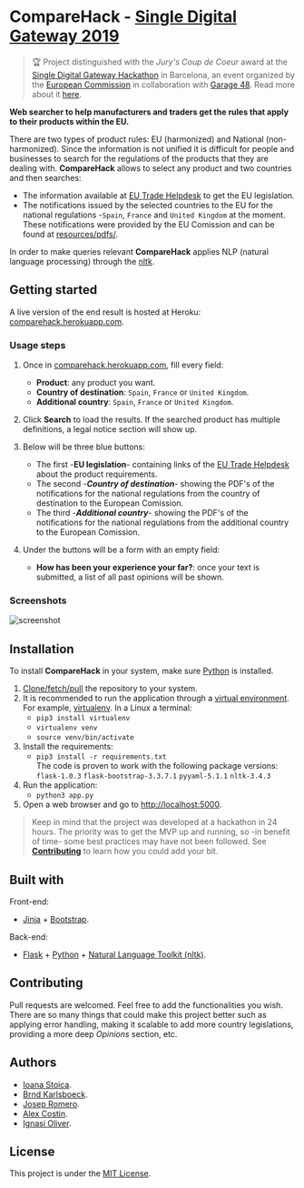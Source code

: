 # CompareHack - [Single Digital Gateway 2019](http://hackforgood.net)
>:trophy: Project distinguished with the *Jury's Coup de Coeur* award at the [Single Digital Gateway Hackathon](https://hackforgood.net/premios-hackforgood-globales-2017/) in Barcelona, an event organized by the [European Commission](https://ec.europa.eu/growth/content/single-digital-gateway-hackathon-barcelona-edition_en) in collaboration with [Garage 48](https://garage48.org/events/single-digital-gateway-or-database). Read more about it [here](https://ec.europa.eu/docsroom/documents/35541/attachments/1/translations/en/renditions/native).

__Web searcher to help manufacturers and traders get the rules that apply to their products within the EU.__

There are two types of product rules: EU (harmonized) and National (non-harmonized). Since the information is not unified it is difficult for people and businesses to search for the regulations of the products that they are dealing with. **CompareHack** allows to select any product and two countries and then searches:
- The information available at [EU Trade Helpdesk](https://trade.ec.europa.eu/tradehelp/) to get the EU legislation.
- The notifications issued by the selected countries to the EU for the national regulations -`Spain`, `France` and `United Kingdom` at the moment. These notifications were provided by the EU Comission and can be found at [resources/pdfs/](/resources/pdfs/).

In order to make queries relevant **CompareHack** applies NLP (natural language processing) through the [nltk](https://www.nltk.org/).

## Getting started
A live version of the end result is hosted at Heroku: [comparehack.herokuapp.com](https://comparehack.herokuapp.com/).

### Usage steps

1. Once in [comparehack.herokuapp.com](https://comparehack.herokuapp.com/), fill every field:
    - **Product**: any product you want.
    - **Country of destination**: `Spain`, `France` or `United Kingdom`.
    - **Additional country**: `Spain`, `France` or `United Kingdom`.

3. Click **Search** to load the results. If the searched product has multiple definitions, a legal notice section will show up.

4. Below will be three blue buttons:
    - The first -**EU legislation**- containing links of the [EU Trade Helpdesk](https://trade.ec.europa.eu) about the product requirements.
    - The second -**_Country of destination_**- showing the PDF's of the notifications for the national regulations from the country of destination to the European Comission.
    - The third -**_Additional country_**- showing the PDF's of the notifications for the national regulations  from the additional country to the European Comission.
5. Under the buttons will be a form with an empty field:
    - **How has been your experience your far?**: once your text is submitted, a list of all past opinions will be shown.

### Screenshots
![screenshot](http://ignasioliver.com/public/CompareHack/all_fish_cut.png)

## Installation
To install **CompareHack** in your system, make sure [Python](https://www.python.org/downloads/) is installed.
1. [Clone/fetch/pull](https://help.github.com/en/articles/cloning-a-repository) the repository to your system.
2. It is recommended to run the application through a [virtual environment](https://docs.python.org/3/tutorial/venv.html). For example, [virtualenv](https://packaging.python.org/guides/installing-using-pip-and-virtual-environments/). In a Linux a terminal:
    - `pip3 install virtualenv`
    - `virtualenv venv`
    - `source venv/bin/activate`
3. Install the requirements:
    - `pip3 install -r requirements.txt`<br>
    The code is proven to work with the following package versions:<br>
    `flask-1.0.3` `flask-bootstrap-3.3.7.1` `pyyaml-5.1.1` `nltk-3.4.3` 
4. Run the application:
    - `python3 app.py`
5. Open a web browser and go to [http://localhost:5000](http://localhost:5000).

>Keep in mind that the project was developed at a hackathon in 24 hours. The priority was to get the MVP up and running, so -in benefit of time- some best practices may have not been followed. See [**Contributing**](README.md#Contributing) to learn how you could add your bit.

## Built with
Front-end:
- [Jinja](http://jinja.pocoo.org/) + [Bootstrap](https://getbootstrap.com/docs/3.3/).

Back-end:
- [Flask](http://flask.pocoo.org/) + [Python](https://docs.python.org/3/library/) + [Natural Language Toolkit (nltk)](https://www.nltk.org/).

## Contributing
Pull requests are welcomed. Feel free to add the functionalities you wish. There are so many things that could make this project better such as applying error handling, making it scalable to add more country legislations, providing a more deep _Opinions_ section, etc.

## Authors
- [Ioana Stoica](https://www.linkedin.com/in/ioanastoicadpd/).
- [Brnd Karlsboeck](https://www.linkedin.com/in/bernd-karlsboeck-5712895a/).
- [Josep Romero](https://www.linkedin.com/in/josepromero/).
- [Alex Costin](https://www.linkedin.com/in/alex-costin/).
- [Ignasi Oliver](https://ignasioliver.com).

## License
This project is under the [MIT License](LICENSE).
 

